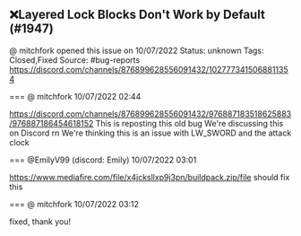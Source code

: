 ## ❌Layered Lock Blocks Don't Work by Default (#1947)
@ mitchfork opened this issue on 10/07/2022
Status: unknown
Tags: Closed,Fixed
Source: #bug-reports https://discord.com/channels/876899628556091432/1027773415068811354


=== @ mitchfork 10/07/2022 02:44

https://discord.com/channels/876899628556091432/976887183518625883/976887186454618152
This is reposting this old bug
We're discussing this on Discord rn
We're thinking this is an issue with LW_SWORD and the attack clock

=== @EmilyV99 (discord: Emily) 10/07/2022 03:01

https://www.mediafire.com/file/x4jcksllxp9j3pn/buildpack.zip/file
should fix this

=== @ mitchfork 10/07/2022 03:12

fixed, thank you!
